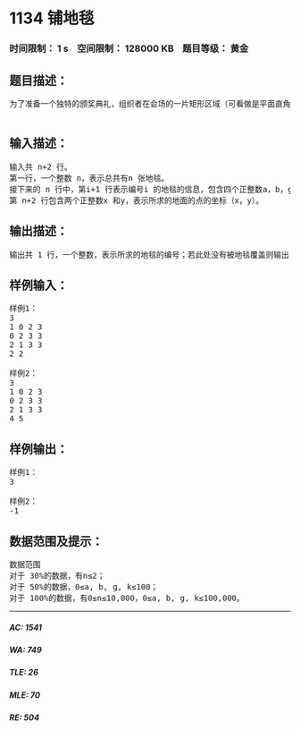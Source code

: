# 1134 铺地毯   
### 时间限制： 1 s&nbsp;&nbsp;&nbsp;&nbsp;空间限制： 128000 KB&nbsp;&nbsp;&nbsp;&nbsp;题目等级： 黄金  
## 题目描述：  

<pre>
为了准备一个独特的颁奖典礼，组织者在会场的一片矩形区域（可看做是平面直角坐标系的第一象限）铺上一些矩形地毯。一共有n 张地毯，编号从1 到n。现在将这些地毯按照编号从小到大的顺序平行于坐标轴先后铺设，后铺的地毯覆盖在前面已经铺好的地毯之上。地毯铺设完成后，组织者想知道覆盖地面某个点的最上面的那张地毯的编号。注意：在矩形地毯边界和四个顶点上的点也算被地毯覆盖。

</pre>
  
  
## 输入描述：  

<pre>
输入共 n+2 行。  
第一行，一个整数 n，表示总共有n 张地毯。  
接下来的 n 行中，第i+1 行表示编号i 的地毯的信息，包含四个正整数a，b，g，k，每两个整数之间用一个空格隔开，分别表示铺设地毯的左下角的坐标（a，b）以及地毯在x轴和y 轴方向的长度。  
第 n+2 行包含两个正整数x 和y，表示所求的地面的点的坐标（x，y）。
</pre>
  
  
## 输出描述：  

<pre>
输出共 1 行，一个整数，表示所求的地毯的编号；若此处没有被地毯覆盖则输出-1。
</pre>
  
  
## 样例输入：  

<pre>
样例1：
3  
1 0 2 3  
0 2 3 3  
2 1 3 3  
2 2
 
样例2：
3   
1 0 2 3   
0 2 3 3   
2 1 3 3   
4 5
</pre>
  
  
## 样例输出：  

<pre>
样例1：
3
 
样例2：
-1
</pre>
  
  
## 数据范围及提示：  

<pre>
数据范围  
对于 30%的数据，有n≤2；  
对于 50%的数据，0≤a, b, g, k≤100；  
对于 100%的数据，有0≤n≤10,000，0≤a, b, g, k≤100,000。
</pre>
  
  
***  

##### AC: 1541  
##### WA: 749  
##### TLE: 26  
##### MLE: 70  
##### RE: 504  
